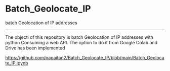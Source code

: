 # Batch_Geolocate_IP
batch Geolocation of IP addresses

---

The objecti of this repository is batch Geolocation of IP addresses with python Consuming a web API.
The option to do it from Google Colab and Drive has been implemented

https://github.com/papaitan2/Batch_Geolocate_IP/blob/main/Batch_Geolocate_IP.ipynb
